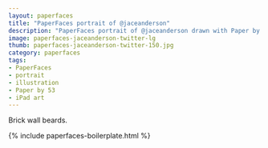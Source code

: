 ```yaml
---
layout: paperfaces
title: "PaperFaces portrait of @jaceanderson"
description: "PaperFaces portrait of @jaceanderson drawn with Paper by 53 on an iPad."
image: paperfaces-jaceanderson-twitter-lg
thumb: paperfaces-jaceanderson-twitter-150.jpg
category: paperfaces
tags: 
- PaperFaces
- portrait
- illustration
- Paper by 53
- iPad art
---
```


Brick wall beards.

{% include paperfaces-boilerplate.html %}